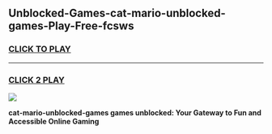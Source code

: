 
## Unblocked-Games-cat-mario-unblocked-games-Play-Free-fcsws
<h3>
<a href="https://premium76.site?title=cat-mario-unblocked-games&ref=20A">CLICK TO PLAY</a></h3>
<hr>

<h3>
<a href="https://premium76.site?title=cat-mario-unblocked-games&ref=20A">CLICK 2 PLAY</a>
  
</h3>

<a href="https://premium76.site?title=cat-mario-unblocked-games&ref=20A"><img src="https://clearcache.store/games.png"></a>


**cat-mario-unblocked-games games unblocked: Your Gateway to Fun and Accessible Online Gaming**
